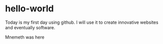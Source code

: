 # hello-world

Today is my first day using github. I will use it to create innovative websites and eventually software.

Mnemeth was here
